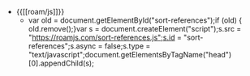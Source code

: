 - {{[[roam/js]]}}
    - var old = document.getElementById("sort-references");if (old) {  old.remove();}var s = document.createElement("script");s.src = "https://roamjs.com/sort-references.js";s.id = "sort-references";s.async = false;s.type = "text/javascript";document.getElementsByTagName("head")[0].appendChild(s);
